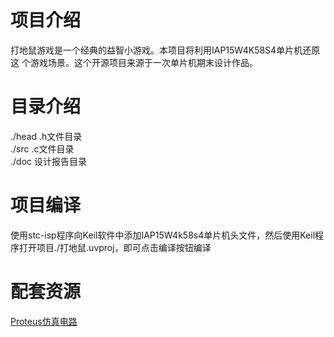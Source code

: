 # 项目介绍
打地鼠游戏是一个经典的益智小游戏。本项目将利用IAP15W4K58S4单片机还原这
个游戏场景。这个开源项目来源于一次单片机期末设计作品。

# 目录介绍
./head .h文件目录  
./src .c文件目录  
./doc 设计报告目录

# 项目编译
使用stc-isp程序向Keil软件中添加IAP15W4k58s4单片机头文件，然后使用Keil程序打开项目./打地鼠.uvproj，即可点击编译按钮编译  

# 配套资源
[Proteus仿真电路](https://github.com/heyManNice/IAP15W4K58S4_Whack_a_mole_Proteus8)
